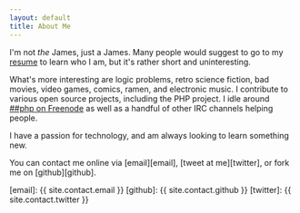 ```yaml
---
layout: default
title: About Me
---
```


I'm not _the_ James, just a James.  Many people would suggest to go to
my [resume][resume] to learn who I am, but it's rather short and
uninteresting.

What's more interesting are logic problems, retro science fiction, bad movies,
video games, comics, ramen, and electronic music.  I contribute to various
open source projects, including the PHP project.  I idle around
[##php on Freenode][##php] as well as a handful of other IRC channels helping
people.

I have a passion for technology, and am always looking to learn something new.



You can contact me online via [email][email], [tweet at me][twitter], or fork me on [github][github].

[resume]: /resume.html
[##php]: irc://irc.freenode.net/%23%23php
[email]: {{ site.contact.email }}
[github]: {{ site.contact.github }}
[twitter]: {{ site.contact.twitter }}
